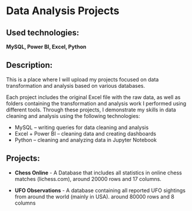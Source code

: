 # Data Analysis Projects

## Used technologies:
**MySQL, Power BI, Excel, Python**

## Description:
This is a place where I will upload my projects focused on data transformation and analysis based on various databases.

Each project includes the original Excel file with the raw data, as well as folders containing the transformation and analysis work I performed using different tools. Through these projects, I demonstrate my skills in data cleaning and analysis using the following technologies:

- MySQL – writing queries for data cleaning and analysis
- Excel + Power BI – cleaning data and creating dashboards
- Python – cleaning and analyzing data in Jupyter Notebook

## Projects:

- **Chess Online** - A Database that includes all statistics in online chess matches (lichess.com), around 20000 rows and 17 columns.
  
- **UFO Observations** - A database containing all reported UFO sightings from around the world (mainly in USA). around 80000 rows and 8 columns
